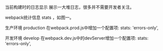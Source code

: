 当前构建时的日志显示
 展示一大堆日志，很多并不需要开发者关注。

 webpack统计信息 stats ，如图一。

 
 生产环境 production
  在webpack.prod.js中增加一个配置项:  stats: 'errors-only',

   开发环境 develop
  在webpack.dev.js中的devServer增加一个配置项:  stats: 'errors-only',

